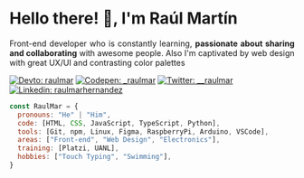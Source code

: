 <h1 align="left">Hello there! 👋, I'm Raúl Martín</h1>
<p align="justify">Front-end developer who is constantly learning, <strong>passionate about sharing and collaborating</strong> with awesome people. Also I'm captivated by web design with great UX/UI and contrasting color palettes</p>

[![Devto: raulmar](https://img.shields.io/badge/-articles-black?style=for-the-badge&logo=dev.to&logoColor=white&link=https://dev.to/raulmar)](https://dev.to/raulmar)	[![Codepen: _raulmar](https://img.shields.io/badge/-pen-lightgray?style=for-the-badge&logo=codepen&logoColor=white&link=https://codepen.io/_raulmar)](https://codepen.io/_raulmar)	[![Twitter: __raulmar](https://img.shields.io/badge/-follow-20a1f2?style=for-the-badge&logo=twitter&logoColor=white&link=https://twitter.com/__raulmar)](https://twitter.com/__raulmar)	[![Linkedin: raulmarhernandez](https://img.shields.io/badge/-connect-blue?style=for-the-badge&logo=linkedin&logoColor=white&link=https://www.linkedin.com/in/raulmarhernandez/)](https://www.linkedin.com/in/raulmarhernandez/)

```javascript
const RaulMar = {
  pronouns: "He" | "Him",
  code: [HTML, CSS, JavaScript, TypeScript, Python], 
  tools: [Git, npm, Linux, Figma, RaspberryPi, Arduino, VSCode],
  areas: ["Front-end", "Web Design", "Electronics"],
  training: [Platzi, UANL],
  hobbies: ["Touch Typing", "Swimming"],
}
```
